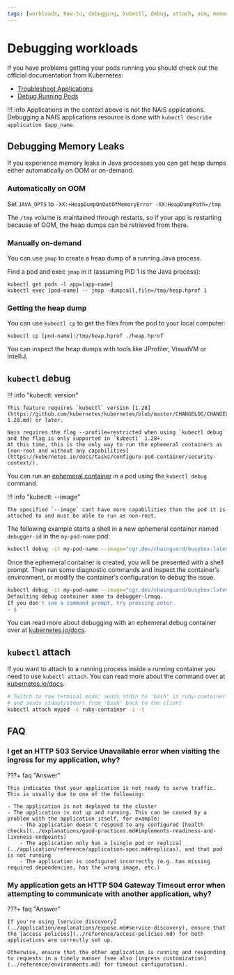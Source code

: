 ```yaml
---
tags: [workloads, how-to, debugging, kubectl, debug, attach, oom, memory, leaks]
---
```


# Debugging workloads

If you have problems getting your pods running you should check out the official documentation from Kubernetes:

- [Troubleshoot Applications](https://kubernetes.io/docs/tasks/debug-application-cluster/debug-application/)
- [Debug Running Pods](https://kubernetes.io/docs/tasks/debug-application-cluster/debug-running-pod/)

!!! info
    Applications in the context above is not the NAIS applications.
    Debugging a NAIS applications resource is done with `kubectl describe application $app_name`.

## Debugging Memory Leaks

If you experience memory leaks in Java processes you can get heap dumps either automatically on OOM or on-demand.

### Automatically on OOM

Set `JAVA_OPTS` to `-XX:+HeapDumpOnOutOfMemoryError -XX:HeapDumpPath=/tmp`

The `/tmp` volume is maintained through restarts, so if your app is restarting because of OOM, the heap dumps can be retrieved from there.

### Manually on-demand

You can use `jmap` to create a heap dump of a running Java process.

Find a pod and exec `jmap` in it (assuming PID 1 is the Java process):
```
kubectl get pods -l app=[app-name]
kubectl exec [pod-name] -- jmap -dump:all,file=/tmp/heap.hprof 1
```

### Getting the heap dump

You can use `kubectl cp` to get the files from the pod to your local computer:

```
kubectl cp [pod-name]:/tmp/heap.hprof ./heap.hprof
```

You can inspect the heap dumps with tools like JProfiler, VisualVM or IntelliJ.

## `kubectl` debug

!!! info "kubectl: version"

    This feature requires `kubectl` version [1.28](https://github.com/kubernetes/kubernetes/blob/master/CHANGELOG/CHANGELOG-1.28.md) or later.

    Nais requires the flag --profile=restricted when using `kubectl debug` and the flag is only supported in `kubectl` 1.28+.
    At this time, this is the only way to run the ephemeral containers as [non-root and without any capabilities](https://kubernetes.io/docs/tasks/configure-pod-container/security-context/).

You can run an [ephemeral container](../explanations/ephemeral-containers.md) in a pod using the `kubectl debug` command.

!!! info "kubectl: --image"

    The specified `--image` cant have more capabilities than the pod it is attached to and must be able to run as non-root.

The following example starts a shell in a new ephemeral container named `debugger-id` in the `my-pod-name` pod:

```bash
kubectl debug -it my-pod-name --image="cgr.dev/chainguard/busybox:latest" --profile=restricted -- sh
```

Once the ephemeral container is created, you will be presented with a shell prompt. Then run some diagnostic commands
and inspect the container’s environment, or modify the container’s configuration to debug the issue.

```bash
kubectl debug -it my-pod-name --image="cgr.dev/chainguard/busybox:latest" --profile=restricted -- sh
Defaulting debug container name to debugger-lrmqq.
If you don't see a command prompt, try pressing enter.
~ $
```

You can read more about debugging with an ephemeral debug container over at [kubernetes.io/docs](https://kubernetes.io/docs/tasks/debug-application-cluster/debug-running-pod/#ephemeral-container).

## `kubectl` attach

If you want to attach to a running process inside a running container you need to use `kubectl attach`.
You can read more about the command over at [kubernetes.io/docs](https://kubernetes.io/docs/reference/kubectl/generated/kubectl_attach/).

```bash
# Switch to raw terminal mode; sends stdin to 'bash' in ruby-container from pod mypod
# and sends stdout/stderr from 'bash' back to the client
kubectl attach mypod -c ruby-container -i -t
```

## FAQ

### I get an HTTP 503 Service Unavailable error when visiting the ingress for my application, why?

???+ faq "Answer"

    This indicates that your application is not ready to serve traffic. This is usually due to one of the following:

    - The application is not deployed to the cluster
    - The application is not up and running. This can be caused by a problem with the application itself, for example:
        - The application doesn't respond to any configured [health checks](../explanations/good-practices.md#implements-readiness-and-liveness-endpoints)
        - The application only has a [single pod or replica](../application/reference/application-spec.md#replicas), and that pod is not running
        - The application is configured incorrectly (e.g. has missing required dependencies, has the wrong image, etc.)

### My application gets an HTTP 504 Gateway Timeout error when attempting to communicate with another application, why?

???+ faq "Answer"

    If you're using [service discovery](../application/explanations/expose.md#service-discovery), ensure that the [access policies](../reference/access-policies.md) for both applications are correctly set up.

    Otherwise, ensure that the other application is running and responding to requests in a timely manner (see also [ingress customization](../reference/environments.md) for timeout configuration).
